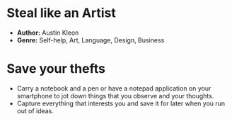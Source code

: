 # Steal like an Artist
- **Author:** Austin Kleon
- **Genre:** Self-help, Art, Language, Design, Business

# Save your thefts
- Carry a notebook and a pen or have a notepad application on your smartphone to jot down things that you observe and your thoughts.
- Capture everything that interests you and save it for later when you run out of ideas.